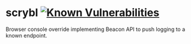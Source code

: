 # scrybl [![Known Vulnerabilities](https://snyk.io/test/github/storskegg/scrybl/badge.svg?targetFile=package.json)](https://snyk.io/test/github/storskegg/scrybl?targetFile=package.json)
Browser console override implementing Beacon API to push logging to a known endpoint.
